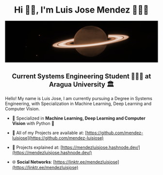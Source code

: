  <h1 align="center">Hi 👋🏻, I'm Luis Jose Mendez 🧑🏻‍💻 </h1>

 ![Machine Learning](https://github.com/mendez-luisjose/mendez-luisjose/blob/main/img.png)

<h2 align="center">Current Systems Engineering Student 👨🏻‍🎓 at Aragua University 🏛️</h2>

  Hello! My name is Luis Jose, I am currently pursuing a Degree in Systems Engineering, with Specialization in Machine Learning, Deep Learning and Computer Vision. 

- 🧠 Specialized in **Machine Learning, Deep Learning and Computer Vision** with Python 🐍
  
- 🤖 All of my Projects are available at: [https://github.com/mendez-luisjose](https://github.com/mendez-luisjose)
  
- 📝 Projects explained at: [https://mendezluisjose.hashnode.dev/](https://mendezluisjose.hashnode.dev/)

- 🌐 **Social Networks**: [https://linktr.ee/mendezluisjose](https://linktr.ee/mendezluisjose)


